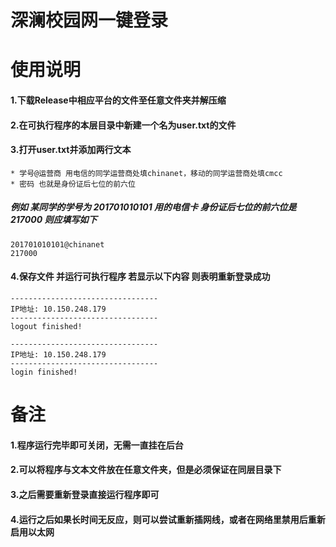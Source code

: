 深澜校园网一键登录
====
# 使用说明
#### 1.下载Release中相应平台的文件至任意文件夹并解压缩
#### 2.在可执行程序的本层目录中新建一个名为user.txt的文件
#### 3.打开user.txt并添加两行文本
    * 学号@运营商 用电信的同学运营商处填chinanet，移动的同学运营商处填cmcc
    * 密码 也就是身份证后七位的前六位
##### 例如 某同学的学号为 201701010101 用的电信卡 身份证后七位的前六位是217000 则应填写如下
    201701010101@chinanet
    217000
#### 4.保存文件 并运行可执行程序 若显示以下内容 则表明重新登录成功
    ---------------------------------
    IP地址: 10.150.248.179
    ---------------------------------
    logout finished!
    
    ---------------------------------
    IP地址: 10.150.248.179
    ---------------------------------
    login finished!
# 备注
#### 1.程序运行完毕即可关闭，无需一直挂在后台
#### 2.可以将程序与文本文件放在任意文件夹，但是必须保证在同层目录下
#### 3.之后需要重新登录直接运行程序即可
#### 4.运行之后如果长时间无反应，则可以尝试重新插网线，或者在网络里禁用后重新启用以太网
